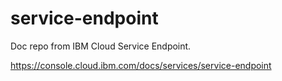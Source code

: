 # service-endpoint
Doc repo from IBM Cloud Service Endpoint. 

https://console.cloud.ibm.com/docs/services/service-endpoint







